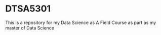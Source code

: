 # DTSA5301
This is a repository for my Data Science as A Field Course as part as my master of Data Science
